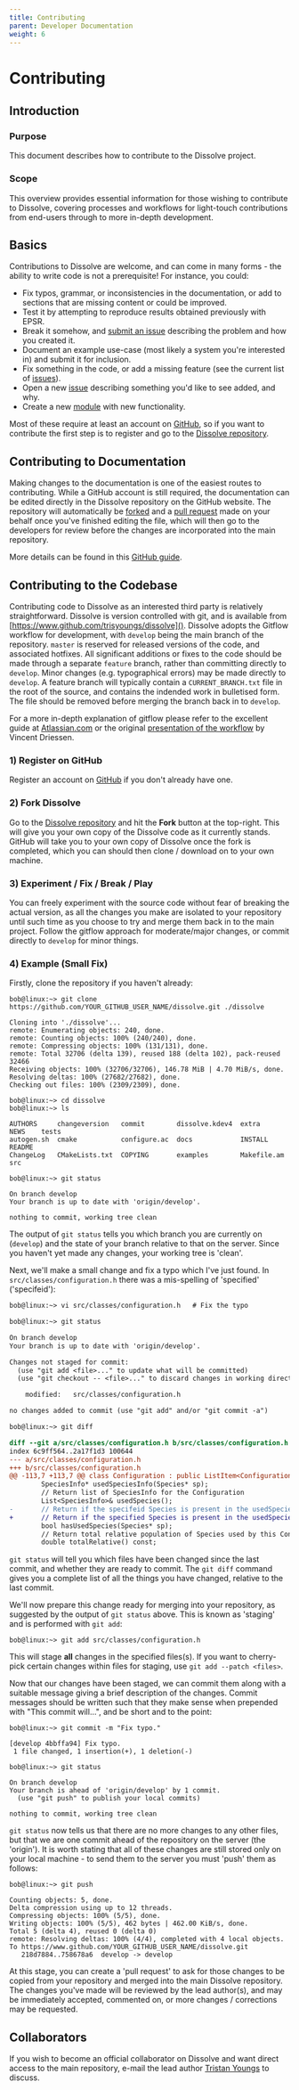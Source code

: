 ```yaml
---
title: Contributing
parent: Developer Documentation
weight: 6
---
```

# Contributing

## Introduction

### Purpose
This document describes how to contribute to the Dissolve project.

### Scope
This overview provides essential information for those wishing to contribute to Dissolve, covering processes and workflows for light-touch contributions from end-users through to more in-depth development.

## Basics

Contributions to Dissolve are welcome, and can come in many forms - the ability to write code is not a prerequisite! For instance, you could:

- Fix typos, grammar, or inconsistencies in the documentation, or add to sections that are missing content or could be improved.
- Test it by attempting to reproduce results obtained previously with EPSR.
- Break it somehow, and [submit an issue](https://www.github.com/trisyoungs/dissolve/issues) describing the problem and how you created it.
- Document an example use-case (most likely a system you're interested in) and submit it for inclusion.
- Fix something in the code, or add a missing feature (see the current list of [issues](https://www.github.com/trisyoungs/dissolve/issues)).
- Open a new [issue](https://www.github.com/trisyoungs/dissolve/issues) describing something you'd like to see added, and why.
- Create a new [module](Overviews/Modules) with new functionality.

Most of these require at least an account on [GitHub](https://www.github.com), so if you want to contribute the first step is to register and go to the [Dissolve repository](https://www.github.com/trisyoungs/dissolve).

## Contributing to Documentation

Making changes to the documentation is one of the easiest routes to contributing. While a GitHub account is still required, the documentation can be edited directly in the Dissolve repository on the GitHub website. The repository will automatically be [forked](https://help.github.com/en/articles/fork-a-repo) and a [pull request](https://help.github.com/en/articles/about-pull-requests) made on your behalf once you've finished editing the file, which will then go to the developers for review before the changes are incorporated into the main repository.

More details can be found in this [GitHub guide](https://help.github.com/en/articles/editing-files-in-another-users-repository).

## Contributing to the Codebase

Contributing code to Dissolve as an interested third party is relatively straightforward. Dissolve is version controlled with git, and is available from [https://www.github.com/trisyoungs/dissolve](). Dissolve adopts the Gitflow workflow for development, with `develop` being the main branch of the repository. `master` is reserved for released versions of the code, and associated hotfixes. All significant additions or fixes to the code should be made through a separate `feature` branch, rather than committing directly to `develop`. Minor changes (e.g. typographical errors) may be made directly to `develop`. A feature branch will typically contain a `CURRENT_BRANCH.txt` file in the root of the source, and contains the indended work in bulletised form. The file should be removed before merging the branch back in to `develop`.

For a more in-depth explanation of gitflow please refer to the excellent guide at [Atlassian.com](https://www.atlassian.com/git/tutorials/comparing-workflows/gitflow-workflow) or the original [presentation of the workflow](https://nvie.com/posts/a-successful-git-branching-model/) by Vincent Driessen.

### 1) Register on GitHub

Register an account on [GitHub](https://www.github.com) if you don't already have one.

### 2) Fork Dissolve

Go to the [Dissolve repository](https://www.github.com/trisyoungs/dissolve) and hit the **Fork** button at the top-right. This will give you your own copy of the Dissolve code as it currently stands. GitHub will take you to your own copy of Dissolve once the fork is completed, which you can should then clone / download on to your own machine.

### 3) Experiment / Fix / Break / Play

You can freely experiment with the source code without fear of breaking the actual version, as all the changes you make are isolated to your repository until such time as you choose to try and merge them back in to the main project. Follow the gitflow approach for moderate/major changes, or commit directly to `develop` for minor things.

### 4) Example (Small Fix)

Firstly, clone the repository if you haven't already:

```
bob@linux:~> git clone https://github.com/YOUR_GITHUB_USER_NAME/dissolve.git ./dissolve

Cloning into './dissolve'...
remote: Enumerating objects: 240, done.
remote: Counting objects: 100% (240/240), done.
remote: Compressing objects: 100% (131/131), done.
remote: Total 32706 (delta 139), reused 188 (delta 102), pack-reused 32466
Receiving objects: 100% (32706/32706), 146.78 MiB | 4.70 MiB/s, done.
Resolving deltas: 100% (27682/27682), done.
Checking out files: 100% (2309/2309), done.

bob@linux:~> cd dissolve
bob@linux:~> ls

AUTHORS     changeversion   commit        dissolve.kdev4  extra        NEWS    tests
autogen.sh  cmake           configure.ac  docs            INSTALL      README
ChangeLog   CMakeLists.txt  COPYING       examples        Makefile.am  src

bob@linux:~> git status

On branch develop
Your branch is up to date with 'origin/develop'.

nothing to commit, working tree clean
```

The output of `git status` tells you which branch you are currently on (`develop`) and the state of your branch relative to that on the server. Since you haven't yet made any changes, your working tree is 'clean'.

Next, we'll make a small change and fix a typo which I've just found. In `src/classes/configuration.h` there was a mis-spelling of 'specified' ('specifeid'):

```diff
bob@linux:~> vi src/classes/configuration.h   # Fix the typo

bob@linux:~> git status

On branch develop
Your branch is up to date with 'origin/develop'.

Changes not staged for commit:
  (use "git add <file>..." to update what will be committed)
  (use "git checkout -- <file>..." to discard changes in working directory)

	modified:   src/classes/configuration.h

no changes added to commit (use "git add" and/or "git commit -a")

bob@linux:~> git diff

diff --git a/src/classes/configuration.h b/src/classes/configuration.h
index 6c9ff564..2a17f1d3 100644
--- a/src/classes/configuration.h
+++ b/src/classes/configuration.h
@@ -113,7 +113,7 @@ class Configuration : public ListItem<Configuration>, public ObjectStore<Configu
        SpeciesInfo* usedSpeciesInfo(Species* sp);
        // Return list of SpeciesInfo for the Configuration
        List<SpeciesInfo>& usedSpecies();
-       // Return if the specifeid Species is present in the usedSpecies list
+       // Return if the specified Species is present in the usedSpecies list
        bool hasUsedSpecies(Species* sp);
        // Return total relative population of Species used by this Configuration
        double totalRelative() const;
```

`git status` will tell you which files have been changed since the last commit, and whether they are ready to commit. The `git diff` command gives you a complete list of all the things you have changed, relative to the last commit.

We'll now prepare this change ready for merging into your repository, as suggested by the output of `git status` above. This is known as 'staging' and is performed with `git add`:

```
bob@linux:~> git add src/classes/configuration.h
```

This will stage **all** changes in the specified files(s). If you want to cherry-pick certain changes within files for staging, use `git add --patch <files>`.

Now that our changes have been staged, we can commit them along with a suitable message giving a brief description of the changes. Commit messages should be written such that they make sense when prepended with "This commit will...", and be short and to the point:

```
bob@linux:~> git commit -m "Fix typo."

[develop 4bbffa94] Fix typo.
 1 file changed, 1 insertion(+), 1 deletion(-)

bob@linux:~> git status

On branch develop
Your branch is ahead of 'origin/develop' by 1 commit.
  (use "git push" to publish your local commits)

nothing to commit, working tree clean
```

`git status` now tells us that there are no more changes to any other files, but that we are one commit ahead of the repository on the server (the 'origin'). It is worth stating that all of these changes are still stored only on your local machine - to send them to the server you must 'push' them as follows:

```
bob@linux:~> git push

Counting objects: 5, done.
Delta compression using up to 12 threads.
Compressing objects: 100% (5/5), done.
Writing objects: 100% (5/5), 462 bytes | 462.00 KiB/s, done.
Total 5 (delta 4), reused 0 (delta 0)
remote: Resolving deltas: 100% (4/4), completed with 4 local objects.
To https://www.github.com/YOUR_GITHUB_USER_NAME/dissolve.git
   218d7884..758678a6  develop -> develop
```

At this stage, you can create a 'pull request' to ask for those changes to be copied from your repository and merged into the main Dissolve repository. The changes you've made will be reviewed by the lead author(s), and may be immediately accepted, commented on, or more changes / corrections may be requested.

## Collaborators

If you wish to become an official collaborator on Dissolve and want direct access to the main repository, e-mail the lead author [Tristan Youngs](mailto:tristan.youngs@stfc.ac.uk) to discuss.
